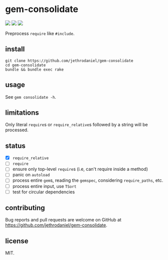 # gem-consolidate

![](https://github.com/jethrodaniel/gem-consolidate/workflows/ci/badge.svg)
![](https://img.shields.io/github/license/jethrodaniel/gem-consolidate.svg)
![](https://img.shields.io/github/stars/jethrodaniel/gem-consolidate?style=social)

Preprocess `require` like `#include`.

## install

```
git clone https://github.com/jethrodaniel/gem-consolidate
cd gem-consolidate
bundle && bundle exec rake
```

## usage

See `gem consolidate -h`.

## limitations

Only literal `require`s or `require_relative`s followed by a string will be processed.

## status

- [x] `require_relative`
- [ ] `require`
- [ ] ensure only top-level `require`s (i.e, can't require inside a method)
- [ ] panic on `autoload`
- [ ] process entire `gem`s, reading the `gemspec`, considering `require_paths`, etc.
- [ ] process entire input, use `TSort`
- [ ] test for circular dependencies

## contributing

Bug reports and pull requests are welcome on GitHub at https://github.com/jethrodaniel/gem-consolidate.

## license

MIT.
